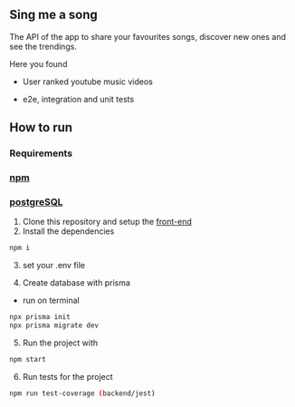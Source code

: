 ## Sing me a song

The API of the app to share your favourites songs, discover new ones and see the trendings.

Here you found

-   User ranked youtube music videos

-   e2e, integration and unit tests

## How to run

### Requirements

### [npm](https://www.npmjs.com/)

### [postgreSQL](https://www.postgresql.org/)

1. Clone this repository and setup the [front-end](https://github.com/CrystopherCarpenter/SingMeASong)
2. Install the dependencies

```bash
npm i
```

3. set your .env file

4. Create database with prisma

-   run on terminal

```bash
npx prisma init
npx prisma migrate dev
```

5. Run the project with

```bash
npm start
```

6. Run tests for the project

```bash
npm run test-coverage (backend/jest)

```
